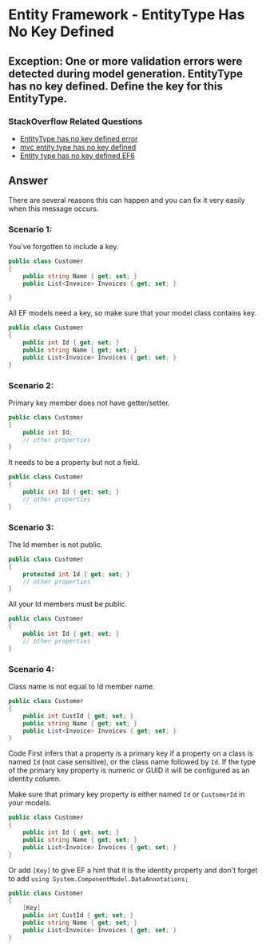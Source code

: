 # Entity Framework - EntityType Has No Key Defined

## Exception: One or more validation errors were detected during model generation. EntityType has no key defined. Define the key for this EntityType.

### StackOverflow Related Questions

 - [EntityType has no key defined error](https://stackoverflow.com/questions/20203492/entitytype-has-no-key-defined-error)
 - [mvc entity type has no key defined](https://stackoverflow.com/questions/39148360/mvc-entity-type-has-no-key-defined)
 - [Entity type has no key defined EF6](https://stackoverflow.com/questions/27205961/entity-type-has-no-key-defined-ef6)

## Answer

There are several reasons this can happen and you can fix it very easily when this message occurs.

### Scenario 1:

You've forgotten to include a key. 


```csharp
public class Customer
{
    public string Name { get; set; }
    public List<Invoice> Invoices { get; set; }

}
```

All EF models need a key, so make sure that your model class contains key.


```csharp
public class Customer
{
    public int Id { get; set; }
    public string Name { get; set; }
    public List<Invoice> Invoices { get; set; }
}
```

### Scenario 2:

Primary key member does not have getter/setter. 


```csharp
public class Customer
{
    public int Id;
    // other properties
}
```

It needs to be a property but not a field.


```csharp
public class Customer
{
    public int Id { get; set; }
    // other properties
}
```

### Scenario 3:

The Id member is not public.


```csharp
public class Customer
{
    protected int Id { get; set; }
    // other properties
}
```

All your Id members must be public.


```csharp
public class Customer
{
    public int Id { get; set; }
    // other properties
}
```

### Scenario 4:

Class name is not equal to Id member name.


```csharp
public class Customer
{
    public int CustId { get; set; }
    public string Name { get; set; }
    public List<Invoice> Invoices { get; set; }
}
```

Code First infers that a property is a primary key if a property on a class is named `Id` (not case sensitive), or the class name followed by `Id`. If the type of the primary key property is numeric or GUID it will be configured as an identity column.

Make sure that primary key property is either named `Id` or `CustomerId` in your models.


```csharp
public class Customer
{
    public int Id { get; set; }
    public string Name { get; set; }
    public List<Invoice> Invoices { get; set; }
}
```

Or add `[Key]` to give EF a hint that it is the identity property and don't forget to add `using System.ComponentModel.DataAnnotations;`


```csharp
public class Customer
{
    [Key]
    public int CustId { get; set; }
    public string Name { get; set; }
    public List<Invoice> Invoices { get; set; }
}
```